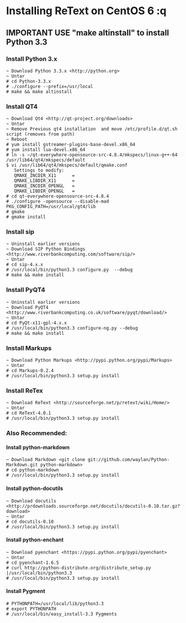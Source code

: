 # Installing ReText on CentOS 6  :q



## IMPORTANT USE "make altinstall" to install Python 3.3
### Install Python 3.x

```
~ Download Python 3.3.x <http://python.org>
~ Untar
# cd Python-3.3.x
# ./configure --prefix=/usr/local
# make && make altinstall
```

### Install QT4

```
~ Download Qt4 <http://qt-project.org/downloads>
~ Untar
~ Remove Previous qt4 installation  and move /etc/profile.d/qt.sh script (removes from path)
~ Reboot
# yum install gstreamer-plugins-base-devel.x86_64
# yum install lua-devel.x86_64
# ln -s ~/qt-everywhere-opensource-src-4.8.4/mkspecs/linux-g++-64 /usr/lib64/qt4/mkspecs/default
$ vi /usr/lib64/qt4/mkspecs/default/qmake.conf
   Settings to modify:
   QMAKE_INCDIR_X11      =
   QMAKE_LIBDIR_X11      =
   QMAKE_INCDIR_OPENGL   =
   QMAKE_LIBDIR_OPENGL   =
# cd qt-everywhere-opensource-src-4.8.4
# ./configure -opensource --disable-mad PKG_CONFIG_PATH=/usr/local/gt4/lib
# gmake
# gmake install
```

### Install sip

```
~ Uninstall earlier versions
~ Download SIP Python Bindings <http://www.riverbankcomputing.com/software/sip/>
~ Untar
# cd sip-4.x.x
# /usr/local/bin/python3.3 configure.py  --debug
# make && make install
```

### Install PyQT4

```
~ Uninstall earlier versions
~ Download PyQT4 <http://www.riverbankcomputing.co.uk/software/pyqt/download/>
~ Untar
# cd PyQt-x11-gpl-4.x.x
# /usr/local/bin/python3.3 configure-ng.py --debug
# make && make install
```

### Install Markups

```
~ Download Python Markups <http://pypi.python.org/pypi/Markups>
~ Untar
# cd Markups-0.2.4
# /usr/local/bin/python3.3 setup.py install
```

### Install ReTex

```
~ Download ReText <http://sourceforge.net/p/retext/wiki/Home/>
~ Untar
# cd ReText-4.0.1
# /usr/local/bin/python3.3 setup.py install
```

### Also Recommended:

#### Install python-markdown

```
~ Download Markdown <git clone git://github.com/waylan/Python-Markdown.git python-markdown>
# cd python-markdown
# /usr/local/bin/python3.3 setup.py install
```

#### Install python-docutils

```
~ Download docutils <http://prdownloads.sourceforge.net/docutils/docutils-0.10.tar.gz?download>
~ Untar
# cd docutils-0.10
# /usr/local/bin/python3.3 setup.py install
```

#### Install python-enchant

```
~ Download pyenchant <https://pypi.python.org/pypi/pyenchant>
~ Untar
# cd pyenchant-1.6.5
# curl http://python-distribute.org/distribute_setup.py |/usr/local/bin/python3.3
# /usr/local/bin/python3.3 setup.py install
```

#### Install Pygment

```
# PYTHONPATH=/usr/local/lib/python3.3
# export PYTHONPATH
# /usr/local/bin/easy_install-3.3 Pygments
```
